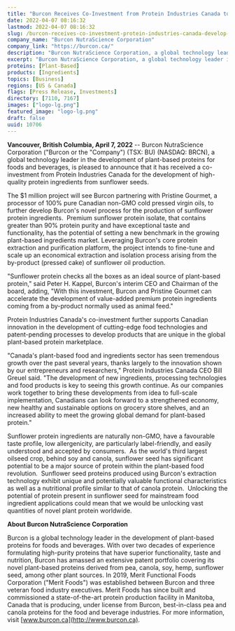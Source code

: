 ```yaml
---
title: "Burcon Receives Co-Investment from Protein Industries Canada to Develop Food-Grade High Purity Proteins from Sunflower Seeds"
date: 2022-04-07 08:16:32
lastmod: 2022-04-07 08:16:32
slug: /burcon-receives-co-investment-protein-industries-canada-develop-food-grade-high-purity
company_name: "Burcon NutraScience Corporation"
company_link: "https://burcon.ca/"
description: "Burcon NutraScience Corporation, a global technology leader in the development of plant-based proteins for foods and beverages, is pleased to announce that it has received a co-investment from Protein Industries Canada for the development of high-quality protein ingredients from sunflower seeds."
excerpt: "Burcon NutraScience Corporation, a global technology leader in the development of plant-based proteins for foods and beverages, is pleased to announce that it has received a co-investment from Protein Industries Canada for the development of high-quality protein ingredients from sunflower seeds."
proteins: [Plant-Based]
products: [Ingredients]
topics: [Business]
regions: [US & Canada]
flags: [Press Release, Investments]
directory: [7110, 7167]
images: ["logo-lg.png"]
featured_image: "logo-lg.png"
draft: false
uuid: 10706
---
```

**Vancouver, British Columbia, April 7, 2022** \-- Burcon NutraScience
Corporation ("Burcon or the "Company") (TSX: BU) (NASDAQ: BRCN), a
global technology leader in the development of plant-based proteins for
foods and beverages, is pleased to announce that it has received a
co-investment from Protein Industries Canada for the development of
high-quality protein ingredients from sunflower seeds.

The \$1 million project will see Burcon partnering with Pristine
Gourmet, a processor of 100% pure Canadian non-GMO cold pressed virgin
oils, to further develop Burcon's novel process for the production of
sunflower protein ingredients.  Premium sunflower protein isolate, that
contains greater than 90% protein purity and have exceptional taste and
functionality, has the potential of setting a new benchmark in the
growing plant-based ingredients market. Leveraging Burcon's core protein
extraction and purification platform, the project intends to fine-tune
and scale up an economical extraction and isolation process arising from
the by-product (pressed cake) of sunflower oil production.

"Sunflower protein checks all the boxes as an ideal source of
plant-based protein," said Peter H. Kappel, Burcon's interim CEO and
Chairman of the board, adding, "With this investment, Burcon and
Pristine Gourmet can accelerate the development of value-added premium
protein ingredients coming from a by-product normally used as animal
feed."

Protein Industries Canada's co-investment further supports Canadian
innovation in the development of cutting-edge food technologies and
patent-pending processes to develop products that are unique in the
global plant-based protein marketplace.

"Canada's plant-based food and ingredients sector has seen tremendous
growth over the past several years, thanks largely to the innovation
shown by our entrepreneurs and researchers," Protein Industries Canada
CEO Bill Greuel said. "The development of new ingredients, processing
technologies and food products is key to seeing this growth continue. As
our companies work together to bring these developments from idea to
full-scale implementation, Canadians can look forward to a strengthened
economy, new healthy and sustainable options on grocery store shelves,
and an increased ability to meet the growing global demand for
plant-based protein."

Sunflower protein ingredients are naturally non-GMO, have a favourable
taste profile, low allergenicity, are particularly label-friendly, and
easily understood and accepted by consumers.  As the world's third
largest oilseed crop, behind soy and canola, sunflower seed has
significant potential to be a major source of protein within the
plant-based food revolution.  Sunflower seed proteins produced using
Burcon's extraction technology exhibit unique and potentially valuable
functional characteristics as well as a nutritional profile similar to
that of canola protein.  Unlocking the potential of protein present in
sunflower seed for mainstream food ingredient applications could mean
that we would be unlocking vast quantities of novel plant protein
worldwide.

**About Burcon NutraScience Corporation**

Burcon is a global technology leader in the development of plant-based
proteins for foods and beverages. With over two decades of experience
formulating high-purity proteins that have superior functionality, taste
and nutrition, Burcon has amassed an extensive patent portfolio covering
its novel plant-based proteins derived from pea, canola, soy, hemp,
sunflower seed, among other plant sources. In 2019, Merit Functional
Foods Corporation (\"Merit Foods\") was established between Burcon and
three veteran food industry executives. Merit Foods has since built and
commissioned a state-of-the-art protein production facility in Manitoba,
Canada that is producing, under license from Burcon, best-in-class pea
and canola proteins for the food and beverage industries. For more
information, visit [www.burcon.ca](http://www.burcon.ca).
